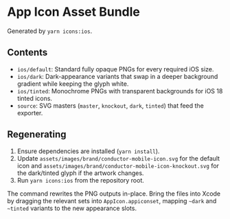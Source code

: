 # App Icon Asset Bundle

Generated by `yarn icons:ios`.

## Contents

- `ios/default`: Standard fully opaque PNGs for every required iOS size.
- `ios/dark`: Dark-appearance variants that swap in a deeper background gradient while keeping the glyph white.
- `ios/tinted`: Monochrome PNGs with transparent backgrounds for iOS 18 tinted icons.
- `source`: SVG masters (`master`, `knockout`, `dark`, `tinted`) that feed the exporter.

## Regenerating

1. Ensure dependencies are installed (`yarn install`).
2. Update `assets/images/brand/conductor-mobile-icon.svg` for the default icon and `assets/images/brand/conductor-mobile-icon-knockout.svg` for the dark/tinted glyph if the artwork changes.
3. Run `yarn icons:ios` from the repository root.

The command rewrites the PNG outputs in-place. Bring the files into Xcode by dragging the relevant sets into `AppIcon.appiconset`, mapping `~dark` and `~tinted` variants to the new appearance slots.
